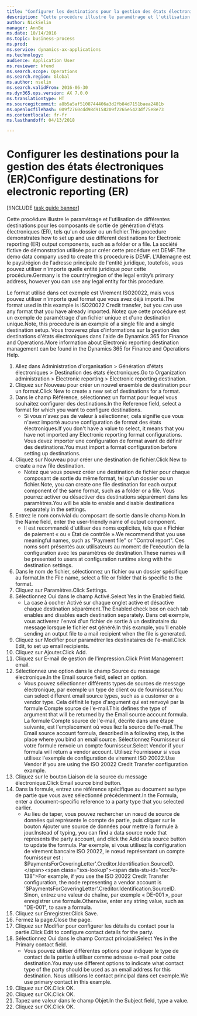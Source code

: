 ```yaml
--- 
title: "Configurer les destinations pour la gestion des états électroniques (ER)"
description: "Cette procédure illustre le paramétrage et l'utilisation de différentes destinations pour les composants de sortie de génération d'états électroniques (ER), tels qu'un dossier ou un fichier."
author: NickSelin
manager: AnnBe
ms.date: 10/14/2016
ms.topic: business-process
ms.prod: 
ms.service: dynamics-ax-applications
ms.technology: 
audience: Application User
ms.reviewer: kfend
ms.search.scope: Operations
ms.search.region: Global
ms.author: nselin
ms.search.validFrom: 2016-06-30
ms.dyn365.ops.version: AX 7.0.0
ms.translationtype: HT
ms.sourcegitcommit: a8b5a5af5108744406a3d2fb84d7151baea2481b
ms.openlocfilehash: 009f2760cdd98d9158209f2265e5423df75e8e73
ms.contentlocale: fr-fr
ms.lasthandoff: 04/13/2018

---
```

# <a name="configure-destinations-for-electronic-reporting-er"></a><span data-ttu-id="ecc7e-103">Configurer les destinations pour la gestion des états électroniques (ER)</span><span class="sxs-lookup"><span data-stu-id="ecc7e-103">Configure destinations for electronic reporting (ER)</span></span>

[!INCLUDE [task guide banner](../../includes/task-guide-banner.md)]

<span data-ttu-id="ecc7e-104">Cette procédure illustre le paramétrage et l'utilisation de différentes destinations pour les composants de sortie de génération d'états électroniques (ER), tels qu'un dossier ou un fichier.</span><span class="sxs-lookup"><span data-stu-id="ecc7e-104">This procedure demonstrates how to set up and use different destinations for Electronic reporting (ER) output components, such as a folder or a file.</span></span> <span data-ttu-id="ecc7e-105">La société fictive de démonstration utilisée pour créer cette procédure est DEMF.</span><span class="sxs-lookup"><span data-stu-id="ecc7e-105">The demo data company used to create this procedure is DEMF.</span></span> <span data-ttu-id="ecc7e-106">L'Allemagne est le pays\région de l'adresse principale de l'entité juridique, toutefois, vous pouvez utiliser n'importe quelle entité juridique pour cette procédure.</span><span class="sxs-lookup"><span data-stu-id="ecc7e-106">Germany is the country\region of the legal entity’s primary address, however you can use any legal entity for this procedure.</span></span> 

<span data-ttu-id="ecc7e-107">Le format utilisé dans cet exemple est Virement ISO20022, mais vous pouvez utiliser n'importe quel format que vous avez déjà importé.</span><span class="sxs-lookup"><span data-stu-id="ecc7e-107">The format used in this example is ISO20022 Credit transfer, but you can use any format that you have already imported.</span></span> <span data-ttu-id="ecc7e-108">Notez que cette procédure est un exemple de paramétrage d'un fichier unique et d'une destination unique.</span><span class="sxs-lookup"><span data-stu-id="ecc7e-108">Note, this procedure is an example of a single file and a single destination setup.</span></span> <span data-ttu-id="ecc7e-109">Vous trouverez plus d'informations sur la gestion des destinations d'états électroniques dans l'aide de Dynamics 365 for Finance and Operations.</span><span class="sxs-lookup"><span data-stu-id="ecc7e-109">More information about Electronic reporting destination management can be found in the Dynamics 365 for Finance and Operations Help.</span></span>

1. <span data-ttu-id="ecc7e-110">Allez dans Administration d'organisation > Génération d'états électroniques > Destination des états électroniques.</span><span class="sxs-lookup"><span data-stu-id="ecc7e-110">Go to Organization administration > Electronic reporting > Electronic reporting destination.</span></span>
2. <span data-ttu-id="ecc7e-111">Cliquez sur Nouveau pour créer un nouvel ensemble de destination pour un format.</span><span class="sxs-lookup"><span data-stu-id="ecc7e-111">Click New to create a new set of destinations for a format.</span></span>
3. <span data-ttu-id="ecc7e-112">Dans le champ Référence, sélectionnez un format pour lequel vous souhaitez configurer des destinations.</span><span class="sxs-lookup"><span data-stu-id="ecc7e-112">In the Reference field, select a format for which you want to configure destinations.</span></span>
    * <span data-ttu-id="ecc7e-113">Si vous n'avez pas de valeur à sélectionner, cela signifie que vous n'avez importé aucune configuration de format des états électroniques.</span><span class="sxs-lookup"><span data-stu-id="ecc7e-113">If you don't have a value to select, it means that you have not imported any Electronic reporting format configurations.</span></span> <span data-ttu-id="ecc7e-114">Vous devez importer une configuration de format avant de définir des destinations.</span><span class="sxs-lookup"><span data-stu-id="ecc7e-114">You must import a format configuration before setting up destinations.</span></span>  
4. <span data-ttu-id="ecc7e-115">Cliquez sur Nouveau pour créer une destination de fichier.</span><span class="sxs-lookup"><span data-stu-id="ecc7e-115">Click New to create a new file destination.</span></span>
    * <span data-ttu-id="ecc7e-116">Notez que vous pouvez créer une destination de fichier pour chaque composant de sortie du même format, tel qu'un dossier ou un fichier.</span><span class="sxs-lookup"><span data-stu-id="ecc7e-116">Note, you can create one file destination for each output component of the same format, such as a folder or a file.</span></span> <span data-ttu-id="ecc7e-117">Vous pourrez activer ou désactiver des destinations séparément dans les paramètres.</span><span class="sxs-lookup"><span data-stu-id="ecc7e-117">You will be able to enable and disable destinations separately in the settings.</span></span>  
5. <span data-ttu-id="ecc7e-118">Entrez le nom convivial du composant de sortie dans le champ Nom.</span><span class="sxs-lookup"><span data-stu-id="ecc7e-118">In the Name field, enter the user-friendly name of output component.</span></span>
    * <span data-ttu-id="ecc7e-119">Il est recommandé d'utiliser des noms explicites, tels que « Fichier de paiement « ou « État de contrôle ».</span><span class="sxs-lookup"><span data-stu-id="ecc7e-119">We recommend that you use meaningful names, such as "Payment file" or "Control report".</span></span> <span data-ttu-id="ecc7e-120">Ces noms sont présentés aux utilisateurs au moment de l'exécution de la configuration avec les paramètres de destination.</span><span class="sxs-lookup"><span data-stu-id="ecc7e-120">These names will be presented to users at configuration runtime along with the destination settings.</span></span>  
6. <span data-ttu-id="ecc7e-121">Dans le nom de fichier, sélectionnez un fichier ou un dossier spécifique au format.</span><span class="sxs-lookup"><span data-stu-id="ecc7e-121">In the File name, select a file or folder that is specific to the format.</span></span>
7. <span data-ttu-id="ecc7e-122">Cliquez sur Paramètres.</span><span class="sxs-lookup"><span data-stu-id="ecc7e-122">Click Settings.</span></span>
8. <span data-ttu-id="ecc7e-123">Sélectionnez Oui dans le champ Activé.</span><span class="sxs-lookup"><span data-stu-id="ecc7e-123">Select Yes in the Enabled field.</span></span>
    * <span data-ttu-id="ecc7e-124">La case à cocher Activé sur chaque onglet active et désactive chaque destination séparément.</span><span class="sxs-lookup"><span data-stu-id="ecc7e-124">The Enabled check box on each tab enables and disables each destination separately.</span></span> <span data-ttu-id="ecc7e-125">Dans cet exemple, vous activerez l'envoi d'un fichier de sortie à un destinataire du message lorsque le fichier est généré.</span><span class="sxs-lookup"><span data-stu-id="ecc7e-125">In this example, you'll enable sending an output file to a mail recipient when the file is generated.</span></span>  
9. <span data-ttu-id="ecc7e-126">Cliquez sur Modifier pour paramétrer les destinataires de l'e-mail.</span><span class="sxs-lookup"><span data-stu-id="ecc7e-126">Click Edit, to set up email recipients.</span></span>
10. <span data-ttu-id="ecc7e-127">Cliquez sur Ajouter.</span><span class="sxs-lookup"><span data-stu-id="ecc7e-127">Click Add.</span></span>
11. <span data-ttu-id="ecc7e-128">Cliquez sur E-mail de gestion de l'impression.</span><span class="sxs-lookup"><span data-stu-id="ecc7e-128">Click Print Management email.</span></span>
12. <span data-ttu-id="ecc7e-129">Sélectionnez une option dans le champ Source du message électronique.</span><span class="sxs-lookup"><span data-stu-id="ecc7e-129">In the Email source  field, select an option.</span></span>
    * <span data-ttu-id="ecc7e-130">Vous pouvez sélectionner différents types de sources de message électronique, par exemple un type de client ou de fournisseur.</span><span class="sxs-lookup"><span data-stu-id="ecc7e-130">You can select different email source types, such as a customer or a vendor type.</span></span> <span data-ttu-id="ecc7e-131">Cela définit le type d'argument qui est renvoyé par la formule Compte source de l'e-mail.</span><span class="sxs-lookup"><span data-stu-id="ecc7e-131">This defines the type of argument that will be returned by the Email source account formula.</span></span> <span data-ttu-id="ecc7e-132">La formule Compte source de l'e-mail, décrite dans une étape suivante, est l'emplacement où vous liez la source de l'e-mail.</span><span class="sxs-lookup"><span data-stu-id="ecc7e-132">The Email source account formula, described in a following step, is the place where you bind an email source.</span></span> <span data-ttu-id="ecc7e-133">Sélectionnez Fournisseur si votre formule renvoie un compte fournisseur.</span><span class="sxs-lookup"><span data-stu-id="ecc7e-133">Select Vendor if your formula will return a vendor account.</span></span> <span data-ttu-id="ecc7e-134">Utilisez Fournisseur si vous utilisez l'exemple de configuration de virement ISO 20022.</span><span class="sxs-lookup"><span data-stu-id="ecc7e-134">Use Vendor if you are using the ISO 20022 Credit Transfer configuration example.</span></span>  
13. <span data-ttu-id="ecc7e-135">Cliquez sur le bouton Liaison de la source du message électronique.</span><span class="sxs-lookup"><span data-stu-id="ecc7e-135">Click Email source bind button.</span></span>
14. <span data-ttu-id="ecc7e-136">Dans la formule, entrez une référence spécifique au document au type de partie que vous avez sélectionné précédemment.</span><span class="sxs-lookup"><span data-stu-id="ecc7e-136">In the Formula, enter a document-specific reference to a party type that you selected earlier.</span></span>
    * <span data-ttu-id="ecc7e-137">Au lieu de taper, vous pouvez rechercher un nœud de source de données qui représente le compte de partie, puis cliquer sur le bouton Ajouter une source de données pour mettre la formule à jour.</span><span class="sxs-lookup"><span data-stu-id="ecc7e-137">Instead of typing, you can find a data source node that represents the party account, and click the Add data source button to update the formula.</span></span> <span data-ttu-id="ecc7e-138">Par exemple, si vous utilisez la configuration de virement bancaire ISO 20022, le nœud représentant un compte fournisseur est : $PaymentsForCoveringLetter'.Creditor.Identification.SourceID.</span><span class="sxs-lookup"><span data-stu-id="ecc7e-138">For example, if you use the ISO 20022 Credit Transfer configuration, the node representing a vendor account is '$PaymentsForCoveringLetter'.Creditor.Identification.SourceID.</span></span> <span data-ttu-id="ecc7e-139">Sinon, entrez une valeur de chaîne, par exemple « DE-001 », pour enregistrer une formule.</span><span class="sxs-lookup"><span data-stu-id="ecc7e-139">Otherwise, enter any string value, such as "DE-001", to save a formula.</span></span>  
15. <span data-ttu-id="ecc7e-140">Cliquez sur Enregistrer.</span><span class="sxs-lookup"><span data-stu-id="ecc7e-140">Click Save.</span></span>
16. <span data-ttu-id="ecc7e-141">Fermez la page.</span><span class="sxs-lookup"><span data-stu-id="ecc7e-141">Close the page.</span></span>
17. <span data-ttu-id="ecc7e-142">Cliquez sur Modifier pour configurer les détails du contact pour la partie.</span><span class="sxs-lookup"><span data-stu-id="ecc7e-142">Click Edit to configure contact details for the party.</span></span>
18. <span data-ttu-id="ecc7e-143">Sélectionnez Oui dans le champ Contact principal.</span><span class="sxs-lookup"><span data-stu-id="ecc7e-143">Select Yes in the Primary contact field.</span></span>
    * <span data-ttu-id="ecc7e-144">Vous pouvez utiliser différentes options pour indiquer le type de contact de la partie à utiliser comme adresse e-mail pour cette destination.</span><span class="sxs-lookup"><span data-stu-id="ecc7e-144">You may use different options to indicate what contact type of the party should be used as an email address for this destination.</span></span> <span data-ttu-id="ecc7e-145">Nous utilisons le contact principal dans cet exemple.</span><span class="sxs-lookup"><span data-stu-id="ecc7e-145">We use primary contact in this example.</span></span>  
19. <span data-ttu-id="ecc7e-146">Cliquez sur OK.</span><span class="sxs-lookup"><span data-stu-id="ecc7e-146">Click OK.</span></span>
20. <span data-ttu-id="ecc7e-147">Cliquez sur OK.</span><span class="sxs-lookup"><span data-stu-id="ecc7e-147">Click OK.</span></span>
21. <span data-ttu-id="ecc7e-148">Tapez une valeur dans le champ Objet.</span><span class="sxs-lookup"><span data-stu-id="ecc7e-148">In the Subject field, type a value.</span></span>
22. <span data-ttu-id="ecc7e-149">Cliquez sur OK.</span><span class="sxs-lookup"><span data-stu-id="ecc7e-149">Click OK.</span></span>


